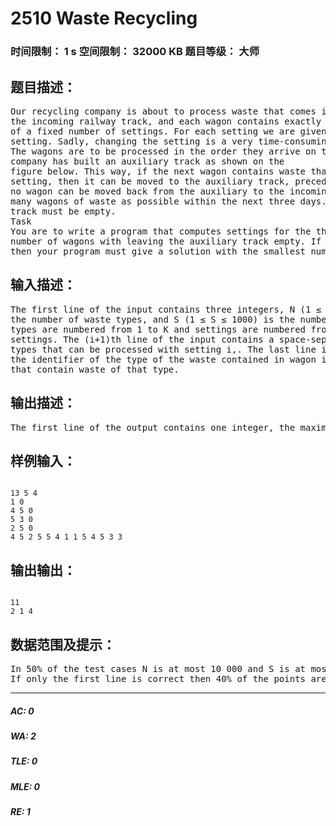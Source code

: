 # 2510 Waste Recycling   
### 时间限制： 1 s     空间限制： 32000 KB     题目等级： 大师  
## 题目描述：  

<pre>
Our recycling company is about to process waste that comes in railway wagons. There are N wagons waiting on   
the incoming railway track, and each wagon contains exactly one type of waste. Waste is processed according to one   
of a fixed number of settings. For each setting we are given the set of waste types that can be processed with this   
setting. Sadly, changing the setting is a very time-consuming operation, therefore the company uses one setting a day.   
The wagons are to be processed in the order they arrive on the incoming railway track. To speed up recycling, the   
company has built an auxiliary track as shown on the   
figure below. This way, if the next wagon contains waste that cannot be processed with the current   
setting, then it can be moved to the auxiliary track, preceding the wagons that are already there. The next wagon to be processed is the first in row from either the incoming track or the auxiliary track. Mind that   
no wagon can be moved back from the auxiliary to the incoming track. The company wants to recycle as   
many wagons of waste as possible within the next three days. At the end of the third day the auxiliary   
track must be empty.
Task   
You are to write a program that computes settings for the three days, that allows the processing of the highest   
number of wagons with leaving the auxiliary track empty. If all the wagons can be processed in fewer than three days,   
then your program must give a solution with the smallest number of days.
</pre>
  
  
## 输入描述：  

<pre>
The first line of the input contains three integers, N (1 ≤ N ≤ 20 000) is the number of wagons, K (1 ≤ K ≤ 1000) is   
the number of waste types, and S (1 ≤ S ≤ 1000) is the number of settings. Wagons are numbered from 1 to N, waste   
types are numbered from 1 to K and settings are numbered from 1 to S. The next S lines contain the description of the   
settings. The (i+1)th line of the input contains a space-separated list of integers terminated by a 0, the set of waste   
types that can be processed with setting i,. The last line is a list of N integers describing the wagons: the ith number is   
the identifier of the type of the waste contained in wagon i. For each type x there is at least one and at most 10 settings   
that contain waste of that type.
</pre>
  
  
## 输出描述：  

<pre>
The first line of the output contains one integer, the maximum number of wagons that can be processed. The second line of the output contains three integers separated by space, the setting for the first, the second and the third day. If two days are enough for processing all wagons then the third number must be 0. Similarly, if one day is enough then the second number must also be 0. If there are multiple solutions, your program should output only one; it does not matter which one.
</pre>
  
  
## 样例输入：  

<pre><code>
13 5 4   
1 0   
4 5 0   
5 3 0   
2 5 0   
4 5 2 5 5 4 1 1 5 4 5 3 3
</code></pre>
  
  
## 输出输出：  

<pre><code>
11   
2 1 4
</code></pre>
  
  
## 数据范围及提示：  

<pre>
In 50% of the test cases N is at most 10 000 and S is at most 300.   
If only the first line is correct then 40% of the points are awarded.
</pre>
  
  
***  

##### AC: 0  
##### WA: 2  
##### TLE: 0  
##### MLE: 0  
##### RE: 1  
